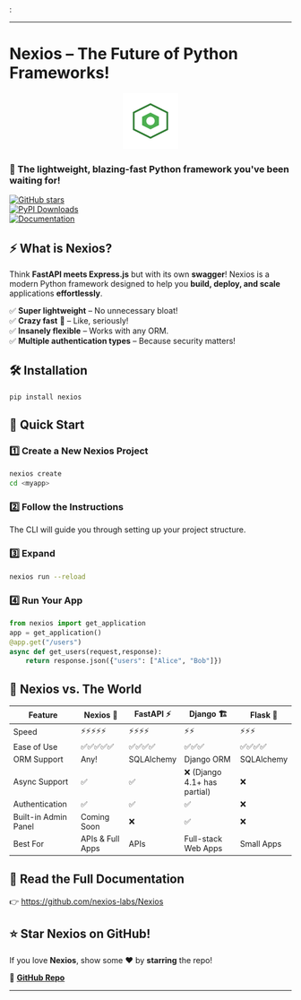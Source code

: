 :  

---

#  Nexios – The Future of Python Frameworks!  

<p align="center">
  <img src="./docs/_media/icon.svg" width="100" alt="Nexios Logo"/>
</p>  

### 🌟 The lightweight, blazing-fast Python framework you've been waiting for!  

[![GitHub stars](https://github.com/nexios-labs/nexios?style=for-the-badge)](https://github.com/nexios-labs/nexios)  
[![PyPI Downloads](https://img.shields.io/pypi/dm/nexios?style=for-the-badge)](https://pypi.org/project/nexios/)  
[![Documentation](https://img.shields.io/badge/Docs-Read%20Now-blue?style=for-the-badge)](https://nexios-labs.gitbook.io/)  

## ⚡ What is Nexios?  
Think **FastAPI meets Express.js** but with its own **swagger**!  Nexios is a modern Python framework designed to help you **build, deploy, and scale** applications **effortlessly**.  

✅ **Super lightweight** – No unnecessary bloat!  
✅ **Crazy fast** 🚀 – Like, seriously!  
✅ **Insanely flexible** – Works with any ORM.  
✅ **Multiple authentication types** – Because security matters!  

## 🛠 Installation  
```bash
pip install nexios
```

## 🚀 Quick Start  

### 1️⃣ Create a New Nexios Project  
```bash
nexios create
cd <myapp>
```

### 2️⃣ Follow the Instructions  
The CLI will guide you through setting up your project structure.  

### 3️⃣ Expand
```bash
nexios run --reload
```

### 4️⃣ Run Your App  
```py
from nexios import get_application
app = get_application()
@app.get("/users")
async def get_users(request,response):
    return response.json({"users": ["Alice", "Bob"]})
```
## 🤯 Nexios vs. The World  
| Feature      | Nexios 🚀 | FastAPI ⚡ | Django 🏗 | Flask 🍶 |
|-------------|----------|----------|---------|--------|
| Speed       | ⚡⚡⚡⚡⚡  | ⚡⚡⚡⚡  | ⚡⚡  | ⚡⚡⚡  |
| Ease of Use | ✅✅✅✅✅ | ✅✅✅✅ | ✅✅✅ | ✅✅✅✅ |
| ORM Support | Any! | SQLAlchemy | Django ORM | SQLAlchemy |
| Async Support | ✅ | ✅ | ❌ (Django 4.1+ has partial) | ❌ |
| Authentication | ✅  | ✅ | ✅ | ❌ |
| Built-in Admin Panel | Coming Soon | ❌ | ✅ | ❌ |
| Best For | APIs & Full Apps | APIs | Full-stack Web Apps | Small Apps |

## 📖 Read the Full Documentation  
👉  <a href="https://github.com/nexios-labs/Nexios/">https://github.com/nexios-labs/Nexios</a>

## ⭐ Star Nexios on GitHub!  
If you love **Nexios**, show some ❤️ by **starring** the repo!  

🔗 [**GitHub Repo**](https://github.com/nexios-labs/Nexios)  

---

